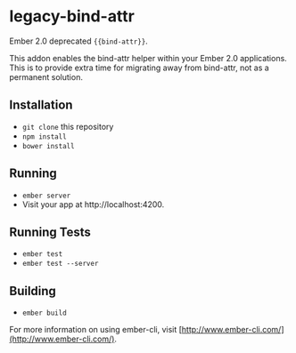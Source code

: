 # legacy-bind-attr

Ember 2.0 deprecated `{{bind-attr}}`.

This addon enables the bind-attr helper within your Ember 2.0 applications.  This is to provide extra time for migrating away from bind-attr, not as a permanent solution.

## Installation

* `git clone` this repository
* `npm install`
* `bower install`

## Running

* `ember server`
* Visit your app at http://localhost:4200.

## Running Tests

* `ember test`
* `ember test --server`

## Building

* `ember build`

For more information on using ember-cli, visit [http://www.ember-cli.com/](http://www.ember-cli.com/).
